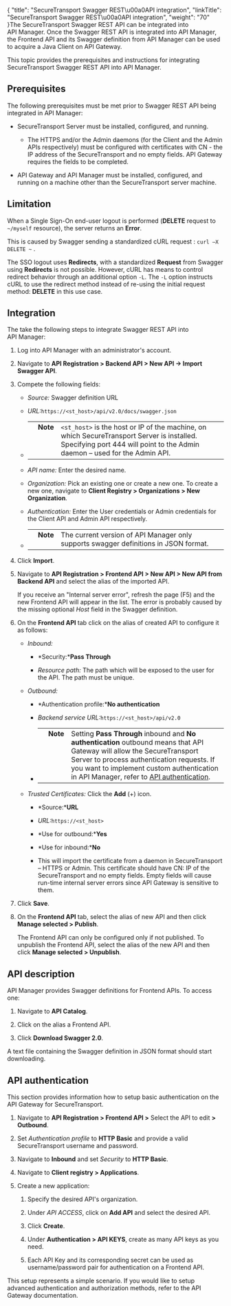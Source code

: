 {
    "title": "SecureTransport Swagger REST\u00a0API  integration",
    "linkTitle": "SecureTransport Swagger REST\u00a0API  integration",
    "weight": "70"
}The SecureTransport Swagger REST API can be integrated into API Manager. Once the Swagger REST API is integrated into API Manager, the Frontend API and its Swagger definition from API Manager can be used to acquire a Java Client on API Gateway.

This topic provides the prerequisites and instructions for integrating SecureTransport Swagger REST API into API Manager.

## Prerequisites

The following prerequisites must be met prior to Swagger REST API being integrated in API Manager:

-   SecureTransport Server must be installed, configured, and running.
    -   The HTTPS and/or the Admin daemons (for the Client and the Admin APIs respectively) must be configured with certificates with CN - the IP address of the SecureTransport and no empty fields. API Gateway requires the fields to be completed.
-   API Gateway and API Manager must be installed, configured, and running on a machine other than the SecureTransport server machine.

## Limitation

When a Single Sign-On end-user logout is performed (**DELETE** request to `~/myself` resource), the server returns an **Error**.

This is caused by Swagger sending a standardized cURL request : `curl –X DELETE ~` .

The SSO logout uses **Redirects**, with a standardized **Request** from Swagger using **Redirects** is not possible. However, cURL has means to control redirect behavior through an additional option `-L`. The `-L` option instructs cURL to use the redirect method instead of re-using the initial request method: **DELETE** in this use case.

## Integration

The take the following steps to integrate Swagger REST API into API Manager:

1.  Log into API Manager with an administrator's account.
2.  Navigate to **API Registration > Backend API > New API -> Import Swagger API**.
3.  Compete the following fields:
    -   *Source:* Swagger definition URL

    -   *URL:*`https://<st_host>/api/v2.0/docs/swagger.json`

    -   <table cellpadding="0" cellspacing="0">   <col/>   <col/>   <col/>      <tr>         <td valign="top">         </td>         <td valign="top"><span><b>Note</b></span>         </td>         <td data-mc-autonum="&lt;b&gt;Note&lt;/b&gt;" valign="top"><code>&lt;st_host&gt;</code> is the host or IP of the machine, on which <span>SecureTransport</span> Server is installed. Specifying port 444 will point to the Admin daemon – used for the Admin API.         </td>      </tr></table>

    -   *API name:* Enter the desired name.

    -   *Organization:* Pick an existing one or create a new one. To create a new one, navigate to **Client Registry > Organizations > New Organization**.

    -   *Authentication:* Enter the User credentials or Admin credentials for the Client API and Admin API respectively.

    -   <table cellpadding="0" cellspacing="0">   <col/>   <col/>   <col/>      <tr>         <td valign="top">         </td>         <td valign="top"><span><b>Note</b></span>         </td>         <td data-mc-autonum="&lt;b&gt;Note&lt;/b&gt;" valign="top">The current version of API Manager only supports swagger definitions in JSON format.         </td>      </tr></table>
4.  Click **Import**.
5.  Navigate to **API Registration > Frontend API > New API > New API from Backend API** and select the alias of the imported API.  
    If you receive an "Internal server error", refresh the page (F5) and the new Frontend API will appear in the list. The error is probably caused by the missing optional *Host* field in the Swagger definition.
6.  On the **Frontend API** tab click on the alias of created API to configure it as follows:
    -   *Inbound:*
        -   *Security:***Pass Through**
        -   *Resource path:* The path which will be exposed to the user for the API. The path must be unique.
    -   *Outbound:*
        -   *Authentication profile:***No authentication**

        -   *Backend service URL:*`https://<st_host>/api/v2.0`

        -   <table cellpadding="0" cellspacing="0">   <col/>   <col/>   <col/>      <tr>         <td valign="top">         </td>         <td valign="top"><span><b>Note</b></span>         </td>         <td data-mc-autonum="&lt;b&gt;Note&lt;/b&gt;" valign="top">Setting <strong>Pass Through</strong> inbound and <strong>No authentication</strong> outbound means that API Gateway will allow the <span>SecureTransport</span> Server to process authentication requests. If you want to implement custom authentication in API Manager, refer to <a href="#api%c2%a0auth">API authentication</a>.         </td>      </tr></table>
    -   *Trusted Certificates:* Click the **Add** (+) icon.
        -   *Source:***URL**
        -   *URL:*`https://<st_host>`
        -   *Use for outbound:***Yes**
        -   *Use for inbound:***No**
        -   This will import the certificate from a daemon in SecureTransport – HTTPS or Admin. This certificate should have CN: IP of the SecureTransport and no empty fields. Empty fields will cause run-time internal server errors since API Gateway is sensitive to them.
7.  Click **Save**.
8.  On the **Frontend API** tab, select the alias of new API and then click **Manage selected > Publish**.  
    The Frontend API can only be configured only if not published. To unpublish the Frontend API, select the alias of the new API and then click **Manage selected > Unpublish**.

## API description

API Manager provides Swagger definitions for Frontend APIs. To access one:

1.  Navigate to **API Catalog**.
2.  Click on the alias a Frontend API.
3.  Click **Download Swagger 2.0**.

A text file containing the Swagger definition in JSON format should start downloading.

## <span id="API auth"></span>API authentication

This section provides information how to setup basic authentication on the API Gateway for SecureTransport.

1.  Navigate to **API Registration > Frontend API >** Select the API to edit **&gt; Outbound**.
2.  Set *Authentication profile* to **HTTP Basic** and provide a valid SecureTransport username and password.
3.  Navigate to **Inbound** and set *Security* to **HTTP Basic**.
4.  Navigate to **Client registry > Applications**.
5.  Create a new application:
    1.  Specify the desired API's organization.
    2.  Under *API ACCESS*, click on **Add API** and select the desired API.
    3.  Click **Create**.
    4.  Under **Authentication > API KEYS**, create as many API keys as you need.
    5.  Each API Key and its corresponding secret can be used as username/password pair for authentication on a Frontend API.

This setup represents a simple scenario. If you would like to setup advanced authentication and authorization methods, refer to the API Gateway documentation.

 
